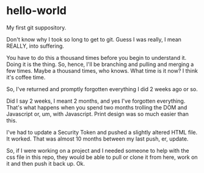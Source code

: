 # hello-world
My first git suppository.

Don't know why I took so long to get to git. Guess I was really, I mean REALLY, into suffering.

You have to do this a thousand times before you begin to understand it. Doing it is the thing. So, hence, I'll be branching and pulling and merging a few times. Maybe a thousand times, who knows. What time is it now? I think it's coffee time.

So, I've returned and promptly forgotten everything I did 2 weeks ago or so.

Did I say 2 weeks, I meant 2 months, and yes I've forgotten everything. That's what happens when you spend two months trolling the DOM and Javascript or, um, with Javascript. Print design was so much easier than this.

I've had to update a Security Token and pushed a slightly altered HTML file. It worked. That was almost 10 months between my last push, er, update.

So, if I were working on a project and I needed someone to help with the css file in this repo, they would be able to pull or clone it from here, work on it and then push it back up. Ok.
